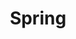 ---
title: "Spring"
layout: category
permalink: /categories/spring/
author_profile: true
sidebar_main: true
taxonomy: Spring
---